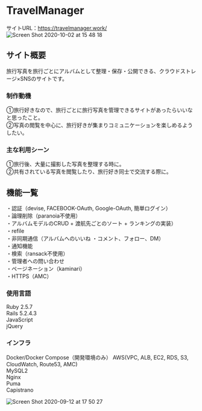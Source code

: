 # TravelManager
サイトURL：https://travelmanager.work/<br>
![Screen Shot 2020-10-02 at 15 48 18](https://user-images.githubusercontent.com/65382860/94895726-ed86c400-04c6-11eb-9dfb-c52f932a235d.png)

## サイト概要
旅行写真を旅行ごとにアルバムとして整理・保存・公開できる、クラウドストレージ×SNSのサイトです。

### 制作動機
①旅行好きなので、旅行ごとに旅行写真を管理できるサイトがあったらいいなと思ったこと。<br>
②写真の閲覧を中心に、旅行好きが集まりコミュニケーションを楽しめるようしたい。

### 主な利用シーン
①旅行後、大量に撮影した写真を整理する時に。<br>
②共有されている写真を閲覧したり、旅行好き同士で交流する際に。


## 機能一覧
・認証（devise, FACEBOOK-OAuth, Google-OAuth, 簡単ログイン）<br>
・論理削除（paranoia不使用）<br>
・アルバムモデルのCRUD + 渡航先ごとのソート + ランキングの実装）<br>
・refile<br>
・非同期通信（アルバムへのいいね ・コメント、フォロー、DM）<br>
・通知機能<br>
・検索（ransack不使用）<br>
・管理者への問い合わせ<br>
・ページネーション（kaminari）<br>
・HTTPS（AMC）

### 使用言語
Ruby 2.5.7<br>
Rails 5.2.4.3<br>
JavaScript<br>
jQuery

### インフラ
Docker/Docker Compose（開発環境のみ）
AWS(VPC, ALB, EC2, RDS, S3, CloudWatch, Route53, AMC)<br>
MySQL2<br>
Nginx<br>
Puma<br>
Capistrano

![Screen Shot 2020-09-12 at 17 50 27](https://user-images.githubusercontent.com/65382860/92991808-2b747600-f521-11ea-88a4-c03ca00a0898.png)
